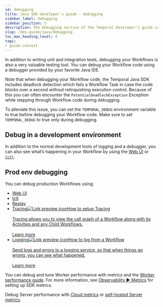 ```yaml
---
id: debugging
title: Java SDK developer's guide - Debugging
sidebar_label: Debugging
sidebar_position: 5
description: The Debugging section of the Temporal Developer's guide covers the many ways to debug your application.
slug: /dev-guide/java/debugging
toc_max_heading_level: 4
tags:
- guide-context
---
```


<!-- THIS FILE IS GENERATED. DO NOT EDIT THIS FILE DIRECTLY -->

In addition to writing unit and integration tests, debugging your Workflows is also a very valuable testing tool.
You can debug your Workflow code using a debugger provided by your favorite Java IDE.

Note that when debugging your Workflow code, the Temporal Java SDK includes deadlock detection which fails a Workflow Task in case the code blocks over a second without relinquishing execution control.
Because of this you can often encounter the `PotentialDeadlockException` Exception while stepping through Workflow code during debugging.

To alleviate this issue, you can set the `TEMPORAL_DEBUG` environment variable to true before debugging your Workflow code. Make sure to set `TEMPORAL_DEBUG` to true only during debugging.

## Debug in a development environment

In addition to the normal development tools of logging and a debugger, you can also see what’s happening in your Workflow by using the [Web UI](/web-ui) or [`tctl`](/tctl-v1).

## Prod env debugging

You can debug production Workflows using:

- [Web UI](/web-ui)
- [tctl](/tctl-v1)
- [Replay](#replay)
- <a class="tdlp" href="/dev-guide/java/observability#tracing">Tracing<span class="tdlpiw"><img src="/img/link-preview-icon.svg" alt="Link preview icon" /></span><span class="tdlpc"><span class="tdlppt">How to setup Tracing</span><br /><br /><span class="tdlppd">Tracing allows you to view the call graph of a Workflow along with its Activities and any Child Workflows.</span><span class="tdlplm"><br /><br /><a class="tdlplma" href="/dev-guide/java/observability#tracing">Learn more</a></span></span></a>
- <a class="tdlp" href="/dev-guide/java/observability#logging">Logging<span class="tdlpiw"><img src="/img/link-preview-icon.svg" alt="Link preview icon" /></span><span class="tdlpc"><span class="tdlppt">How to log from a Workflow</span><br /><br /><span class="tdlppd">Send logs and errors to a logging service, so that when things go wrong, you can see what happened.</span><span class="tdlplm"><br /><br /><a class="tdlplma" href="/dev-guide/java/observability#logging">Learn more</a></span></span></a>

You can debug and tune Worker performance with metrics and the [Worker performance guide](/dev-guide/worker-performance).
For more information, see [Observability ▶️ Metrics](/dev-guide/java/observability#metrics) for setting up SDK metrics.

Debug Server performance with [Cloud metrics](/cloud/how-to-monitor-temporal-cloud-metrics) or [self-hosted Server metrics](/kb/legacy-oss-prod-deploy#scaling-and-metrics).
